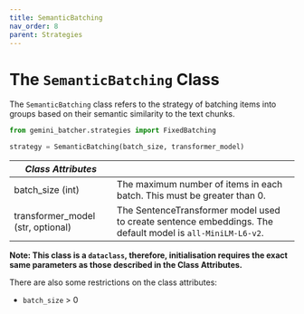 ```yaml
---
title: SemanticBatching
nav_order: 8
parent: Strategies
---
```


# The `SemanticBatching` Class

The `SemanticBatching` class refers to the strategy of batching items into groups based on their semantic similarity to the text chunks.

```python
from gemini_batcher.strategies import FixedBatching

strategy = SemanticBatching(batch_size, transformer_model)
```

| *Class Attributes* | |
|------------------|----------------------------------------|
| batch_size (int) | The maximum number of items in each batch. This must be greater than 0.|
| transformer_model (str, optional) | The SentenceTransformer model used to create sentence embeddings. The default model is `all-MiniLM-L6-v2`.|

**Note: This class is a `dataclass`, therefore, initialisation requires the exact same parameters as those described in the Class Attributes.**

There are also some restrictions on the class attributes:
- `batch_size` > 0